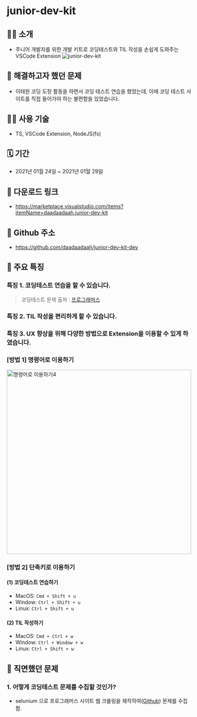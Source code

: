 # junior-dev-kit
## 🙇‍♀️ 소개
- 주니어 개발자를 위한 개발 키트로 코딩테스트와 TIL 작성을 손쉽게 도와주는 VSCode Extension
![junior-dev-kit](https://user-images.githubusercontent.com/60481383/105970660-f67e4f80-60cc-11eb-8076-b68e4453f4f5.gif)

## 🤔 해결하고자 했던 문제
- 이태원 코딩 도장 활동을 하면서 코딩 테스트 연습을 했었는데, 이때 코딩 테스트 사이트를 직접 들어가야 하는 불편함을 있었습니다.

## 👩‍💻 사용 기술
- TS, VSCode Extension, NodeJS(fs)

## 🗓️ 기간
- 2021년 01월 24일 ~ 2021년 01월 29일 

## 🎁 다운로드 링크
- https://marketplace.visualstudio.com/items?itemName=daadaadaah.junior-dev-kit

## 🎈 Github 주소
- https://github.com/daadaadaah/junior-dev-kit-dev

## 🎯 주요 특징
### 특징 1. 코딩테스트 연습을 할 수 있습니다.
   > 코딩테스트 문제 출처 : [프로그래머스](https://programmers.co.kr/learn/challenges?tab=all_challenges)

### 특징 2. TIL 작성을 편리하게 할 수 있습니다.

### 특징 3. UX 향상을 위해 다양한 방법으로 Extension을 이용할 수 있게 하였습니다. 
### [방법 1] 명령어로 이용하기
<img width="500" alt="명령어로 이용하기4" src="https://user-images.githubusercontent.com/60481383/105630887-e547ff80-5e8e-11eb-8ae9-e224b21656f9.png">

### [방법 2] 단축키로 이용하기
#### (1) 코딩테스트 연습하기

- MacOS: `Cmd + Shift + u`
- Window: `Ctrl + Shift + u`
- Linux: `Ctrl + Shift + u`

#### (2) TIL 작성하기

- MacOS: `Cmd + Ctrl + w`
- Window: `Ctrl + Window + w`
- Linux: `Ctrl + Shift + w`

## 💪 직면했던 문제
### 1. 어떻게 코딩테스트 문제를 수집할 것인가?
- selunium 으로 프로그래머스 사이트 웹 크롤링을 제작하여([Github](https://github.com/daadaadaah/programmers-web-scraper)) 문제를 수집함.


